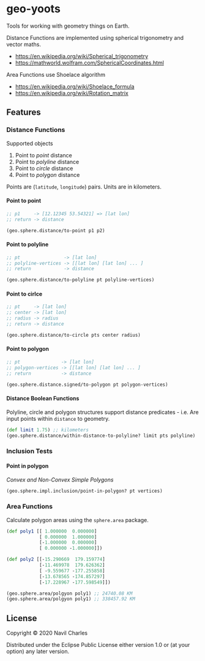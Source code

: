 # geo-yoots

Tools for working with geometry things on Earth.

Distance Functions are implemented using spherical trigonometry and vector maths.
 - https://en.wikipedia.org/wiki/Spherical_trigonometry
 - https://mathworld.wolfram.com/SphericalCoordinates.html


Area Functions use Shoelace algorithm
 - https://en.wikipedia.org/wiki/Shoelace_formula
 - https://en.wikipedia.org/wiki/Rotation_matrix


## Features

### Distance Functions

Supported objects
1. Point to *point* distance
2. Point to *polyline* distance
3. Point to *circle* distance
4. Point to *polygon* distance

Points are (`latitude`, `longitude`) pairs. Units are in kilometers.

#### Point to point

```clojure
;; p1     -> [12.12345 53.54321] => [lat lon]
;; return -> distance

(geo.sphere.distance/to-point p1 p2)
```

#### Point to polyline

```clojure
;; pt                -> [lat lon]
;; polyline-vertices -> [[lat lon] [lat lon] ... ]
;; return            -> distance

(geo.sphere.distance/to-polyline pt polyline-vertices)
```

#### Point to cirlce

```clojure
;; pt     -> [lat lon]
;; center -> [lat lon]
;; radius -> radius
;; return -> distance

(geo.sphere.distance/to-circle pts center radius)
```

#### Point to polygon

```clojure
;; pt               -> [lat lon]
;; polygon-vertices -> [[lat lon] [lat lon] ... ]
;; return           -> distance

(geo.sphere.distance.signed/to-polygon pt polygon-vertices)
```

#### Distance Boolean Functions

Polyline, circle and polygon structures support distance predicates - i.e.
Are input points within `distance` to geometry.

```clojure
(def limit 1.75) ;; kilometers
(geo.sphere.distance/within-distance-to-polyline? limit pts polyline)
```

### Inclusion Tests

#### Point in polygon

*Convex and Non-Convex Simple Polygons*

```clojure
(geo.sphere.impl.inclusion/point-in-polygon? pt vertices)
```

### Area Functions

Calculate polygon areas using the `sphere.area` package.

```clojure
(def poly1 [[ 1.000000  0.000000]
            [ 0.000000  1.000000]
            [-1.000000  0.000000]
            [ 0.000000 -1.000000]])

(def poly2 [[-15.290669  179.159774]
            [-11.469978  179.626362]
            [ -9.559677 -177.255858]
            [-13.678565 -174.857297]
            [-17.228967 -177.598549]])

(geo.sphere.area/polgyon poly1) ;; 24740.08 KM
(geo.sphere.area/polgyon poly1) ;; 338457.92 KM
```

## License

Copyright © 2020 Navil Charles

Distributed under the Eclipse Public License either version 1.0 or (at
your option) any later version.
